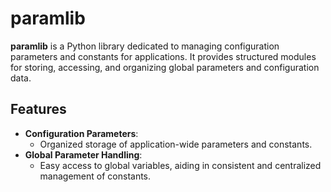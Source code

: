# paramlib

**paramlib** is a Python library dedicated to managing configuration parameters and constants for applications. It provides structured modules for storing, accessing, and organizing global parameters and configuration data.

## Features

- **Configuration Parameters**:
  - Organized storage of application-wide parameters and constants.
- **Global Parameter Handling**:
  - Easy access to global variables, aiding in consistent and centralized management of constants.
